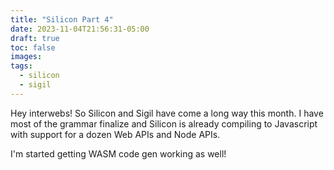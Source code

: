 ```yaml
---
title: "Silicon Part 4"
date: 2023-11-04T21:56:31-05:00
draft: true
toc: false
images:
tags:
  - silicon
  - sigil
---
```


Hey interwebs! So Silicon and Sigil have come a long way this month. I have most of the grammar finalize and Silicon is already compiling to Javascript with support for a dozen Web APIs and Node APIs.

I'm started getting WASM code gen working as well!
